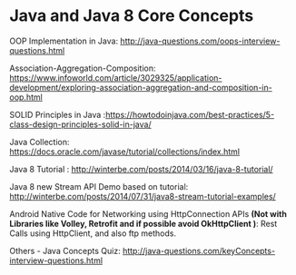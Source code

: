 # Java and Java 8 Core Concepts


OOP Implementation in Java: http://java-questions.com/oops-interview-questions.html

Association-Aggregation-Composition: https://www.infoworld.com/article/3029325/application-development/exploring-association-aggregation-and-composition-in-oop.html

SOLID Principles in Java :https://howtodoinjava.com/best-practices/5-class-design-principles-solid-in-java/

Java Collection: https://docs.oracle.com/javase/tutorial/collections/index.html

Java 8 Tutorial : http://winterbe.com/posts/2014/03/16/java-8-tutorial/

Java 8 new Stream API Demo based on tutorial: http://winterbe.com/posts/2014/07/31/java8-stream-tutorial-examples/


Android Native Code for Networking using HttpConnection APIs **(Not with Libraries like Volley,  Retrofit and if possible avoid OkHttpClient )**: Rest Calls using HttpClient, and also ftp methods.

Others - Java Concepts Quiz: http://java-questions.com/keyConcepts-interview-questions.html



